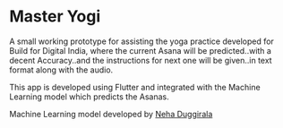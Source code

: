 # Master Yogi

A small working prototype for assisting the yoga practice developed for Build for Digital India, where the current Asana will be predicted..with a decent Accuracy..and the instructions for next one will be given..in text format along with the audio.

This app is developed using Flutter and integrated with the Machine Learning model which predicts the Asanas.


Machine Learning model developed by [Neha Duggirala](https://github.com/neha-duggirala)
